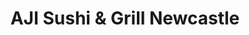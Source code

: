 ---
layout: place
title: "AJI Sushi & Grill Newcastle"
permalink: /washington/newcastle/aji-sushi-grill-newcastle.html
stateAbbr: WA
stateName: Washington
cityName: Newcastle
seo:
  name: "AJI Sushi & Grill Newcastle"
  type: Restaurant
  links: https://ajisushigrill.com/
description: "AJI Sushi & Grill Newcastle serves delicious sushi in Newcastle, Washington. Try fresh Japanese dishes for a great dining experience. "
place_id: ChIJZfvIaL5pkFQRDkekE42R07M
photos:
  - name: >-
      places/ChIJZfvIaL5pkFQRDkekE42R07M/photos/AeeoHcI7Tavzg39eeK-VTaXj1doJm7Uo6_Y-XbgLTKo6_VP7WR8okERTAyImkZlvLM3juXP1R2toEy2KJYgNGg8LEqbkv_08-hOBNWSavlH5CPTxb0ThdmLHXMVUBMVLalnaMzi-JYvu5T4CP6A_RyMGbMkowyAeMPSPcETJIHzwmTLLo9sNEIvKWMA4262zRiJarCzlXFN0m23e832euVudWkim4Mk9NXN1ddht6XgPiMQgSsL_JwrEnuo_XiHkNQEPFh_x3X8qdAKUvXisTQ-G9GegCA7pXWM3y85zWlyUEPLYxGVXvZk1qLP_JgEZ4kSPbkhAYcC7-oOre4qsBazpz2X2FWlqv4_dFzChcQHh9OTbINkTQcvufReWwqNQ_OPoLyckfDQhldE_jk-IxEsoew_mu6PGgIy8lNG35sNvaKV37gw
    widthPx: 4800
    heightPx: 3600
    authorAttributions:
      - displayName: Y Kos
        uri: https://maps.google.com/maps/contrib/118387418547301999353
        photoUri: >-
          https://lh3.googleusercontent.com/a-/ALV-UjUYXiq9Vmiacq42djXPIZdwcyPCyA3db6sNUy36toldRjPuV017SQ=s100-p-k-no-mo
    flagContentUri: >-
      https://www.google.com/local/imagery/report/?cb_client=maps_api_places.places_api&image_key=!1e10!2sCIHM0ogKEICAgICLguqUsgE&hl=en-US
    googleMapsUri: >-
      https://www.google.com/maps/place//data=!3m4!1e2!3m2!1sCIHM0ogKEICAgICLguqUsgE!2e10!4m2!3m1!1s0x549069be68c8fb65:0xb3d3918d13a4470e
  - name: >-
      places/ChIJZfvIaL5pkFQRDkekE42R07M/photos/AeeoHcL9J4IzG2yJR35gPeFUerR95GKcqG46_NwVWvM7vlNInKtlpMt3Wa5SAfKqXV5tLKIjBvdPaW4Zs3xaRhVQw8ivDCpG9_GS_X1eNcGxBOi29ODnFZ3b0hcj6aH4GcYr-OBq_sYwG2ip4tIC_EA9139mm3TvWCiyACzDjNtrrUi5K9R9l_R9WAMyWaWHyTz8-9QGWIQsHIgQqYLCED-IoQJjJZoCTrPTzf73jNGZyciA1zIj45Y-QIzh3AR-ZZut54XOa3FOu-9dZOsABPHG9jtmioweSpPSCAyAcksAhEzV_Q
    widthPx: 1920
    heightPx: 880
    authorAttributions:
      - displayName: AJI Sushi & Grill Newcastle
        uri: https://maps.google.com/maps/contrib/107732137037683757119
        photoUri: >-
          https://lh3.googleusercontent.com/a-/ALV-UjWKlUSW4lzNp0sicvavxIlX2C8Q_PfmRI9SffQo71T5yVDM4P0=s100-p-k-no-mo
    flagContentUri: >-
      https://www.google.com/local/imagery/report/?cb_client=maps_api_places.places_api&image_key=!1e10!2sAF1QipMO7JOUIlr14p9q0yJHG-6jyc_c1L3BCp4IWL-l&hl=en-US
    googleMapsUri: >-
      https://www.google.com/maps/place//data=!3m4!1e2!3m2!1sAF1QipMO7JOUIlr14p9q0yJHG-6jyc_c1L3BCp4IWL-l!2e10!4m2!3m1!1s0x549069be68c8fb65:0xb3d3918d13a4470e
  - name: >-
      places/ChIJZfvIaL5pkFQRDkekE42R07M/photos/AeeoHcJqbiIhkbXL16UK-5dtvNBZGUXg9GT6UVXk-QwIbGEmZSXr0ykZW48z3NlLYSdGkCCG2ljKqODeBXH6Bz_8-91qsJD-nOm9U1xDex20XzSal0cstLDz4EEvfp7DxlFUezrXNjBoP3P97OvX4VvcYXIstzn1z2el1D9k4hixAOytorXtHdEV65Ec7zWOVfu_qVyOf3nluJDyFqPv6PUCy9GQ-10yGhbo8jqLtMRHt593QNnhhrguUQCdk54Wh5rJPtnl0eeKDm3AuSH08MeUQg8uC1u6N-QTPgvj1FcEsKEeIfM3XBAXXABi9qg7TnlxEKAYlneR6fhPL9lsQ4O6ZHQxXmh3CEkC_5m92MUPygeZJNDgVXQt3WHop9NQS0NLXPgWigQPWYT62mrrUeD38F5Q0oWq_WVVSiJ4t6609z1kk-XP
    widthPx: 4032
    heightPx: 3024
    authorAttributions:
      - displayName: Y Kos
        uri: https://maps.google.com/maps/contrib/118387418547301999353
        photoUri: >-
          https://lh3.googleusercontent.com/a-/ALV-UjUYXiq9Vmiacq42djXPIZdwcyPCyA3db6sNUy36toldRjPuV017SQ=s100-p-k-no-mo
    flagContentUri: >-
      https://www.google.com/local/imagery/report/?cb_client=maps_api_places.places_api&image_key=!1e10!2sCIHM0ogKEICAgICLgurUiwE&hl=en-US
    googleMapsUri: >-
      https://www.google.com/maps/place//data=!3m4!1e2!3m2!1sCIHM0ogKEICAgICLgurUiwE!2e10!4m2!3m1!1s0x549069be68c8fb65:0xb3d3918d13a4470e
  - name: >-
      places/ChIJZfvIaL5pkFQRDkekE42R07M/photos/AeeoHcKjBC1dKcJQGE3JjmDcJxtcVURNEYga4t1DjTnygj63NFi_5nwcA2p8tPiaxQ_qxWsNGYvnfQBluORIu7fA1chGJgISkplCO3a8_01GmaZ1D5Ymh2qwB4iE_RLUiwM0XOcOo_DdfQ_1SF-ywhQGITwHzNGx-3eq9j1nqHr9kGLvblzL7sTo5kTBbhqZD2VHZREeE9hFTwr8PBmznwVX-runihMvcu1gZOL5Nrn7F6kiUy94y8cvvC-F0afVeF2u1JKL1luq_VwuNmZXhNpA_3uReo7qYtdjah5P_2UHE-ipOF3Rumbv_DUIVJNErJ-tk1Lm4XJ-E02qW7yjMVI9F_yWCvmWZOJqQme5kUw44_VFXIMH6FxCK3Y4D9oBjthRgweAlRObt1CS89zVzXqLvu7yXJFufnfoPbKixill9GBNHPJvw1DLvawaZiXsX60a
    widthPx: 4624
    heightPx: 3472
    authorAttributions:
      - displayName: jiffygal4
        uri: https://maps.google.com/maps/contrib/114424178375363895370
        photoUri: >-
          https://lh3.googleusercontent.com/a-/ALV-UjXEnfhpqYw6SbZjARABM9RTsRg3RZcQpU_IlHzbNv6ZiwhsJzuuaw=s100-p-k-no-mo
    flagContentUri: >-
      https://www.google.com/local/imagery/report/?cb_client=maps_api_places.places_api&image_key=!1e10!2sCIABIhAGbyw7gyi5Y2ehLkAADAhM&hl=en-US
    googleMapsUri: >-
      https://www.google.com/maps/place//data=!3m4!1e2!3m2!1sCIABIhAGbyw7gyi5Y2ehLkAADAhM!2e10!4m2!3m1!1s0x549069be68c8fb65:0xb3d3918d13a4470e
  - name: >-
      places/ChIJZfvIaL5pkFQRDkekE42R07M/photos/AeeoHcLsWL3SWQ3qcFjEu24O4oO_3T3RhA-Oxj5ksARImFYotycRfPI0eA39WCJHvABvU8IClDkrLZdPrVgThYKh8TZ5MJzwmlQv7tuBNvNdkPF6-85umyLnrVkC4iSKsBLYMed0wJ0uKYzoL9D0N2JVUADLKSK-V-WqM6zLMdADI4PbC6oCmJf95NKXw3YkW7qJB6T2ifizXRLkBDbnm5UgZd8Zu5M7R3NWejFLOSKPjUDKyFoReI4RrqCblF0UU_XnRizusKQn8LIXxbpxNIojrRGreypznDQ7fVo6YokX23zHxkLINUByqO6AWh2UE37YYXrGCK-W8PGGccsRvVnzlN4NJT9KwhrBaJiu1ZTGalQagvuKVyRqIpQvg-zP9_EvTOqQzHKNdpP6Y2huY90ylyq4pmqC7CJYq1bw8BBlgW-DpAI
    widthPx: 3456
    heightPx: 4608
    authorAttributions:
      - displayName: Sabina Yau
        uri: https://maps.google.com/maps/contrib/112344646100094228107
        photoUri: >-
          https://lh3.googleusercontent.com/a-/ALV-UjWydUfQnn7X60epQjl69-mLGZ2pvVvHNEsCgjpe-BH2ch7iRdjP3Q=s100-p-k-no-mo
    flagContentUri: >-
      https://www.google.com/local/imagery/report/?cb_client=maps_api_places.places_api&image_key=!1e10!2sCIHM0ogKEICAgICn8Ye5_wE&hl=en-US
    googleMapsUri: >-
      https://www.google.com/maps/place//data=!3m4!1e2!3m2!1sCIHM0ogKEICAgICn8Ye5_wE!2e10!4m2!3m1!1s0x549069be68c8fb65:0xb3d3918d13a4470e
  - name: >-
      places/ChIJZfvIaL5pkFQRDkekE42R07M/photos/AeeoHcLwGN32v4oT6pN8k32d2AAegbaQkXDUlLBtPT1vRYa85uX_l5tySS0aHtmAgvvncThl9H5IaO_GBvdze9ppCSyMpzZGa-dcs2UUDg3aFjpP0-IgBK_sdywqC8es4Zq4QvIdPmM2rFTifQMbVOTDn5NFrr0WYia4D7I-fKm6C4NERgn71bKD3PnfDL1yayuRbqCzlSxpEgWmLrCogzs8KzvNq4auE6nE8lRrK2G3Ge7fG3nRS28JQrJ5hlh9B2w6a-cKPLB9AfXoaX483TUp4QPsi49DsIeInnJNgVgk6i5_-VIU6cbvCLHedlnIvvO7BMkpi36-GF9cUWeXgxxi8p66jlXDFou1Ea780sCA9NYheYz367wCpcFjD307EN3YrTn7KQMKulQ6jIS3prxankCJhobBQ_YBEf5BohvpndZXX9A
    widthPx: 4032
    heightPx: 3024
    authorAttributions:
      - displayName: 洪昭閔（大衛）
        uri: https://maps.google.com/maps/contrib/110263216787187965405
        photoUri: >-
          https://lh3.googleusercontent.com/a-/ALV-UjUrl3RqypLzeyzn4IFHa80Z38dB8h3KBpPUqNBrMJ8EKnkTPO4=s100-p-k-no-mo
    flagContentUri: >-
      https://www.google.com/local/imagery/report/?cb_client=maps_api_places.places_api&image_key=!1e10!2sCIHM0ogKEICAgICfuvXfqwE&hl=en-US
    googleMapsUri: >-
      https://www.google.com/maps/place//data=!3m4!1e2!3m2!1sCIHM0ogKEICAgICfuvXfqwE!2e10!4m2!3m1!1s0x549069be68c8fb65:0xb3d3918d13a4470e
  - name: >-
      places/ChIJZfvIaL5pkFQRDkekE42R07M/photos/AeeoHcIW4t2o817TIfc2zt8pKzTiG1z-qsxsi_Gpj1yZoThNvOqRKgq0hnZV6HcZGCjA00NWBHlEQm6kSDGKxF8n3ro4_MUV2VNLhHYTGhCsD9hII6H-N_DjFUV2JD6sSmFPRaHH8kfXF51I2dAcb6pfB2BYy56i5YOs_3KElbHDL2ef2lHMIbMD70ON7lTDo_Es14H1n4tuJ3CrL33UQopNyhV2UVaP5LakR9VIxGKDkeuxTPa-a4YUO9qjaMSHY127-u6MledB_IZPT8eNj3a4oC0BZW1cApzYlDCKuLKMR2V0vqP-i-I3J-d_Za3fNJj6qRYbNBjNrHEu97FxSEA0gOJ3bb8OnSaKhR7SEC2PCM200AwowG5v3l2RyyPk4qV7MKusAK99oPk2NjGA2Ji-0vJsFp7F_w6SQLk2ByV2JRYQgmE
    widthPx: 4032
    heightPx: 3024
    authorAttributions:
      - displayName: Noo ChiangMai
        uri: https://maps.google.com/maps/contrib/103327865634538451019
        photoUri: >-
          https://lh3.googleusercontent.com/a-/ALV-UjXLI-4XrhTYEWpjJM5Any7mnx5RCxfaYiWxaQjShuavHTyuy3LpIA=s100-p-k-no-mo
    flagContentUri: >-
      https://www.google.com/local/imagery/report/?cb_client=maps_api_places.places_api&image_key=!1e10!2sCIHM0ogKEICAgIDnh-KLlwE&hl=en-US
    googleMapsUri: >-
      https://www.google.com/maps/place//data=!3m4!1e2!3m2!1sCIHM0ogKEICAgIDnh-KLlwE!2e10!4m2!3m1!1s0x549069be68c8fb65:0xb3d3918d13a4470e
  - name: >-
      places/ChIJZfvIaL5pkFQRDkekE42R07M/photos/AeeoHcJ6r_hXVtD5vuveC6KeCBIDn0UPNd4fuU0j2SdO_4UDFDTdFbk1U75driOv92OvykHYDnPvldAy8XNznbHN_s-BJu-pfHqCe5Yrfa_S08cqp3WawJ0rMnsUEAirlbT9HKYexnPrTnuh4NywwsEpuPY3zK3WYgTfQfYxjHxeqHrzHRx4YoJFuZdChdxEn_o-_6iDdZNTnx1ifyzMAZeFANMEGzCsTyWOhomkTlsLi_SbFwZ5d0LX7yzGjzMVqFT4s43PNuPIKW55SSg8ctB8ZMTWSBKfrbSbJwzhK3UZ4xxypDRw9CQ_RfuRRqM0gvXaWNrTV0XHG0Z7V0GvDxCsl9DKR8UEJkPOebyuKjxSfoOKwWGUuJzWGbY-Wt-_5QMCo3n3LP3oXzDz4dmSogqWDaS6RKWjJvjlHARAMiGatFQ
    widthPx: 4032
    heightPx: 3024
    authorAttributions:
      - displayName: Yun
        uri: https://maps.google.com/maps/contrib/105476391956876088028
        photoUri: >-
          https://lh3.googleusercontent.com/a-/ALV-UjWp7pdS58D6BxZas-oP224TAyLzNPJ48ZcA73CYmOhSMFsOmTi4=s100-p-k-no-mo
    flagContentUri: >-
      https://www.google.com/local/imagery/report/?cb_client=maps_api_places.places_api&image_key=!1e10!2sCIHM0ogKEICAgICjz-vuEQ&hl=en-US
    googleMapsUri: >-
      https://www.google.com/maps/place//data=!3m4!1e2!3m2!1sCIHM0ogKEICAgICjz-vuEQ!2e10!4m2!3m1!1s0x549069be68c8fb65:0xb3d3918d13a4470e
  - name: >-
      places/ChIJZfvIaL5pkFQRDkekE42R07M/photos/AeeoHcIun4tUrFDe9ejruiehTDnxZi_SknLZkticd-uRKOoCzt7qt3wz0bGvj7zQ8THSZhs6JoIGDybdqHJVAyPYcDmGLA2ELx2PPNCBfIhMkw34k9UgZsN2OvpQhQujdMearUBC1YmlmJKB1OvlwJcNv0ebFhSW0-SrcBO7FUjfB1KogUffP8XavoAB83aJeP3xm-zs4Xna_R4ztPjaAdIyBK3WMdiQOHjoHE7ZhzbVjh_y132WJq9zy8vgbSMIL7fjWpWI22ZbJuodVrJLARjiq7xZpPaQ0DrTe0EZ4JmTsukZKBtk0nTXkjWGFYwFFAKqn8oLG4O47wcKCjsrNfL2UXKV6Y0_DQOy3m5U9NzoS1tFzWFt6Psq-nNI5nORjTaT3IzcqXIiy1DHxikZTDKWCG9xo8di44DD_THQPU7kJrlfEzQG
    widthPx: 3024
    heightPx: 4032
    authorAttributions:
      - displayName: Y Kos
        uri: https://maps.google.com/maps/contrib/118387418547301999353
        photoUri: >-
          https://lh3.googleusercontent.com/a-/ALV-UjUYXiq9Vmiacq42djXPIZdwcyPCyA3db6sNUy36toldRjPuV017SQ=s100-p-k-no-mo
    flagContentUri: >-
      https://www.google.com/local/imagery/report/?cb_client=maps_api_places.places_api&image_key=!1e10!2sCIHM0ogKEICAgICLgurJ0gE&hl=en-US
    googleMapsUri: >-
      https://www.google.com/maps/place//data=!3m4!1e2!3m2!1sCIHM0ogKEICAgICLgurJ0gE!2e10!4m2!3m1!1s0x549069be68c8fb65:0xb3d3918d13a4470e
  - name: >-
      places/ChIJZfvIaL5pkFQRDkekE42R07M/photos/AeeoHcLeM47nqgTyWqmfyAmgJXx6b6UESNGLqEzYD-hJgmulKN2QKME9uXssAMNg2TUvhGNlfpXeLFe1KaogY7WvVQh8TLtknGVMFwCwPf2OY6lRGdE-SXKMMbK4slpXuHKB1BvDXeKu67LzOXSEchb-hhj-qEAiZ_uARMpQ-_MaFVYaYeBHmt2A5D1zCDEMmsKpEjWVUsYvEh4hpgBZ4UtczzYx_pZDvcj4FoPhhxvNoGaoIm5OiyXSOpzzDTSHQF0gM0LkNrKK0cEPZvthQYjlVe6aStAXJCg2TDi_dzjabk63x7TtI8qpE38r0XTeJ-SEC1i_UtkR-K8YnHPae2wqJpEFD4iHIcVAu6aKydK_EKxyLGZsIS-gU8zVz3qBVztWXG927MPWk4Ywo1esh3Nb0bVff85Hob4iu7IzPV6Gqb2qsg
    widthPx: 4618
    heightPx: 3464
    authorAttributions:
      - displayName: Cat Tea
        uri: https://maps.google.com/maps/contrib/101108514063622530197
        photoUri: >-
          https://lh3.googleusercontent.com/a-/ALV-UjVL-g9WNS4J5ZtngvHYI1FHtYlwx7O8BP27qRnot1UXBkEYMbY=s100-p-k-no-mo
    flagContentUri: >-
      https://www.google.com/local/imagery/report/?cb_client=maps_api_places.places_api&image_key=!1e10!2sCIHM0ogKEICAgICx0JDoKw&hl=en-US
    googleMapsUri: >-
      https://www.google.com/maps/place//data=!3m4!1e2!3m2!1sCIHM0ogKEICAgICx0JDoKw!2e10!4m2!3m1!1s0x549069be68c8fb65:0xb3d3918d13a4470e
address: 13176 Newcastle Commons Dr, Newcastle, WA 98059, USA
street: 13176 Newcastle Commons Dr
city: Newcastle
state: WA
zip: '98059'
country: USA
neighborhood: null
latitude: '47.543828'
longitude: '-122.163716'
accessibility_options:
  wheelchairAccessibleParking: true
  wheelchairAccessibleEntrance: true
  wheelchairAccessibleRestroom: true
  wheelchairAccessibleSeating: true
business_status: OPERATIONAL
name: AJI Sushi & Grill Newcastle
google_maps_links:
  directionsUri: >-
    https://www.google.com/maps/dir//''/data=!4m7!4m6!1m1!4e2!1m2!1m1!1s0x549069be68c8fb65:0xb3d3918d13a4470e!3e0
  placeUri: https://maps.google.com/?cid=12957860587980998414
  writeAReviewUri: >-
    https://www.google.com/maps/place//data=!4m3!3m2!1s0x549069be68c8fb65:0xb3d3918d13a4470e!12e1
  reviewsUri: >-
    https://www.google.com/maps/place//data=!4m4!3m3!1s0x549069be68c8fb65:0xb3d3918d13a4470e!9m1!1b1
  photosUri: >-
    https://www.google.com/maps/place//data=!4m3!3m2!1s0x549069be68c8fb65:0xb3d3918d13a4470e!10e5
primary_type: Sushi Restaurant
opening_hours:
  regular:
    - 'Monday: 11:00 AM – 2:45 PM, 4:30 – 8:45 PM'
    - 'Tuesday: 11:00 AM – 2:45 PM, 4:30 – 8:45 PM'
    - 'Wednesday: 11:00 AM – 2:45 PM, 4:30 – 8:45 PM'
    - 'Thursday: 11:00 AM – 2:45 PM, 4:30 – 8:45 PM'
    - 'Friday: 11:00 AM – 2:45 PM, 4:30 – 9:45 PM'
    - 'Saturday: 12:00 – 2:45 PM, 4:00 – 10:00 PM'
    - 'Sunday: 12:00 – 2:45 PM, 4:00 – 9:00 PM'
  current:
    - 'Monday: 11:00 AM – 2:45 PM, 4:30 – 8:45 PM'
    - 'Tuesday: 11:00 AM – 2:45 PM, 4:30 – 8:45 PM'
    - 'Wednesday: 11:00 AM – 2:45 PM, 4:30 – 8:45 PM'
    - 'Thursday: 11:00 AM – 2:45 PM, 4:30 – 8:45 PM'
    - 'Friday: 11:00 AM – 2:45 PM, 4:30 – 9:45 PM'
    - 'Saturday: 12:00 – 2:45 PM, 4:00 – 10:00 PM'
    - 'Sunday: 12:00 – 2:45 PM, 4:00 – 9:00 PM'
secondary_opening_hours:
  regular:
    weekdayDescriptions: null
    type: null
  current:
    weekdayDescriptions: null
    type: null
phone: (425) 572-6504
price_level: PRICE_LEVEL_MODERATE
price_range: $20 &ndash; $30
rating: '4.6'
rating_count: 0
website: https://ajisushigrill.com/
reviews: null
parking_options: null
payment_options: null
allow_dogs: null
curbside_pickup: null
delivery: null
dine_in: null
good_for_children: null
good_for_groups: null
good_for_sports: null
live_music: null
menu_for_children: null
outdoor_seating: null
reservable: null
restroom: null
serves_beer: null
serves_breakfast: null
serves_brunch: null
serves_cocktails: null
serves_coffee: null
serves_dinner: null
serves_dessert: null
serves_lunch: null
serves_vegetarian_food: null
serves_wine: null
takeout: null
update_category: essentials
summary: null

---